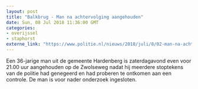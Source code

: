 ```yaml
---
layout: post
title: "Balkbrug - Man na achtervolging aangehouden"
date: Sun, 08 Jul 2018 11:36:00 GMT
categories: 
- overijssel 
- staphorst 
externe_link: "https://www.politie.nl/nieuws/2018/juli/8/02-man-na-achtervolging-aangehouden-2.html"
---
```


Een 36-jarige man uit de gemeente Hardenberg is zaterdagavond even voor 21.00 uur aangehouden op de Zwolseweg nadat hij meerdere stoptekens van de politie had genegeerd en had proberen te ontkomen aan een controle. De man is voor nader onderzoek ingesloten.
